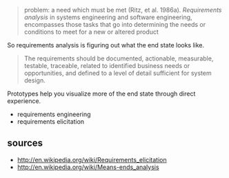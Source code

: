 
>  problem: a need which must be met (Ritz, et al. 1986a).
> _Requirements analysis_ in systems engineering and software engineering, encompasses those tasks that go into determining the needs or conditions to meet for a new or altered product

So requirements analysis is figuring out what the end state looks like.

> The requirements should be documented, actionable, measurable, testable, traceable, related to identified business needs or opportunities, and defined to a level of detail sufficient for system design.

Prototypes help you visualize more of the end state through direct experience.

- requirements engineering
- requirements elicitation

## sources

- http://en.wikipedia.org/wiki/Requirements_elicitation
- http://en.wikipedia.org/wiki/Means-ends_analysis
